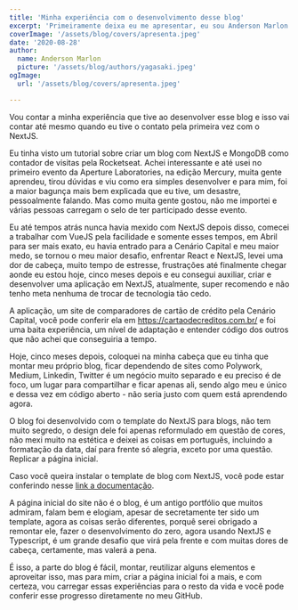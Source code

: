 ```yaml
---
title: 'Minha experiência com o desenvolvimento desse blog'
excerpt: 'Primeiramente deixa eu me apresentar, eu sou Anderson Marlon e incrementei o alter-ego Yagasaki na minha vida, além de ser um nome bem raro no Japão, fica mais fácil encontrar meu material na web, uma forma de identificador, apelido ...'
coverImage: '/assets/blog/covers/apresenta.jpeg'
date: '2020-08-28'
author:
  name: Anderson Marlon
  picture: '/assets/blog/authors/yagasaki.jpeg'
ogImage:
  url: '/assets/blog/covers/apresenta.jpeg'

---
```


Vou contar a minha experiência que tive ao desenvolver esse blog e isso vai contar até mesmo quando eu tive o contato pela primeira vez com o NextJS.

Eu tinha visto um tutorial sobre criar um blog com NextJS e MongoDB como contador de visitas pela Rocketseat. Achei interessante e até usei no primeiro evento da Aperture Laboratories, na edição Mercury, muita gente aprendeu, tirou dúvidas e viu como era simples desenvolver e para mim, foi a maior bagunça mais bem explicada que eu tive, um desastre, pessoalmente falando. Mas como muita gente gostou, não me importei e várias pessoas carregam o selo de ter participado desse evento.

Eu até tempos atrás nunca havia mexido com NextJS depois disso, comecei a trabalhar com VueJS pela facilidade e somente esses tempos, em Abril para ser mais exato, eu havia entrado para a Cenário Capital e meu maior medo, se tornou o meu maior desafio, enfrentar React e NextJS, levei uma dor de cabeça, muito tempo de estresse, frustrações até finalmente chegar aonde eu estou hoje, cinco meses depois e eu consegui auxiliar, criar e desenvolver uma aplicação em NextJS, atualmente, super recomendo e não tenho meta nenhuma de trocar de tecnologia tão cedo.

A aplicação, um site de comparadores de cartão de crédito pela Cenário Capital, você pode conferir ela em <a href="https://cartaodecreditos.com.br" target="_blank">https://cartaodecreditos.com.br/</a> e foi uma baita experiência, um nível de adaptação e entender código dos outros que não achei que conseguiria a tempo.

Hoje, cinco meses depois, coloquei na minha cabeça que eu tinha que montar meu próprio blog, ficar dependendo de sites como Polywork, Medium, Linkedin, Twitter é um negócio muito separado e eu preciso é de foco, um lugar para compartilhar e ficar apenas ali, sendo algo meu e único e dessa vez em código aberto - não seria justo com quem está aprendendo agora.

O blog foi desenvolvido com o template do NextJS para blogs, não tem muito segredo, o design dele foi apenas reformulado em questão de cores, não mexi muito na estética e deixei as coisas em português, incluindo a formatação da data, daí para frente só alegria, exceto por uma questão. Replicar a página inicial.

Caso você queira instalar o template de blog com NextJS, você pode estar conferindo nesse <a href="#" target="_blank">link a documentação</a>.

A página inicial do site não é o blog, é um antigo portfólio que muitos admiram, falam bem e elogiam, apesar de secretamente ter sido um template, agora as coisas serão diferentes, porquê serei obrigado a remontar ele, fazer o desenvolvimento do zero, agora usando NextJS e Typescript, é um grande desafio que virá pela frente e com muitas dores de cabeça, certamente, mas valerá a pena.

É isso, a parte do blog é fácil, montar, reutilizar alguns elementos e aproveitar isso, mas para mim, criar a página inicial foi a mais, e com certeza, vou carregar essas experiências para o resto da vida e você pode conferir esse progresso diretamente no meu GitHub.
